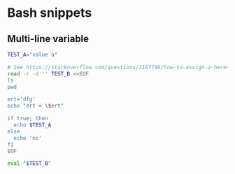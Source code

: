 # Bash snippets

## Multi-line variable

```sh
TEST_A="value a"

# See https://stackoverflow.com/questions/1167746/how-to-assign-a-heredoc-value-to-a-variable-in-bash
read -r -d '' TEST_B <<EOF
ls
pwd

ert='dfg'
echo "ert = \$ert"

if true; then
  echo $TEST_A
else
  echo 'no'
fi
EOF

eval "$TEST_B"
```
